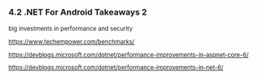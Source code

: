 ### 4.2 .NET For Android Takeaways 2

<small>

big investments in performance and security

https://www.techempower.com/benchmarks/

https://devblogs.microsoft.com/dotnet/performance-improvements-in-aspnet-core-6/

https://devblogs.microsoft.com/dotnet/performance-improvements-in-net-6/

</small>